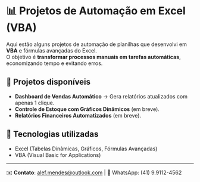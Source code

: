 # 📊 Projetos de Automação em Excel (VBA)

Aqui estão alguns projetos de automação de planilhas que desenvolvi em **VBA** e fórmulas avançadas do Excel.  
O objetivo é **transformar processos manuais em tarefas automáticas**, economizando tempo e evitando erros.

## 📂 Projetos disponíveis
- **Dashboard de Vendas Automático** → Gera relatórios atualizados com apenas 1 clique.  
- **Controle de Estoque com Gráficos Dinâmicos** (em breve).  
- **Relatórios Financeiros Automatizados** (em breve).  

## 🚀 Tecnologias utilizadas
- Excel (Tabelas Dinâmicas, Gráficos, Fórmulas Avançadas)  
- VBA (Visual Basic for Applications)  

---
✉️ **Contato**: alef.mendes@outlook.com | 📱 WhatsApp: (41) 9.9112-4562

